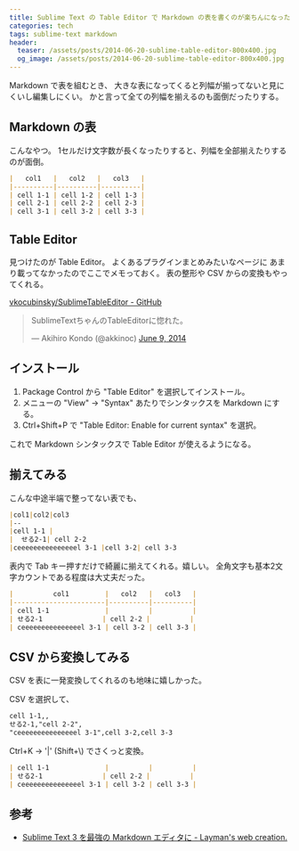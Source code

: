 ```yaml
---
title: Sublime Text の Table Editor で Markdown の表を書くのが楽ちんになった
categories: tech
tags: sublime-text markdown
header:
  teaser: /assets/posts/2014-06-20-sublime-table-editor-800x400.jpg
  og_image: /assets/posts/2014-06-20-sublime-table-editor-800x400.jpg
---
```


Markdown で表を組むとき、
大きな表になってくると列幅が揃ってないと見にくいし編集しにくい。
かと言って全ての列幅を揃えるのも面倒だったりする。

<!--more-->

## Markdown の表

こんなやつ。
1セルだけ文字数が長くなったりすると、列幅を全部揃えたりするのが面倒。

```markdown
|   col1   |   col2   |   col3   |
|----------|----------|----------|
| cell 1-1 | cell 1-2 | cell 1-3 |
| cell 2-1 | cell 2-2 | cell 2-3 |
| cell 3-1 | cell 3-2 | cell 3-3 |
```

## Table Editor

見つけたのが Table Editor。
よくあるプラグインまとめみたいなページに
あまり載ってなかったのでここでメモっておく。
表の整形や CSV からの変換もやってくれる。

[vkocubinsky/SublimeTableEditor - GitHub](https://github.com/vkocubinsky/SublimeTableEditor)

<blockquote class="twitter-tweet"><p lang="ja" dir="ltr">SublimeTextちゃんのTableEditorに惚れた。</p>&mdash; Akihiro Kondo (@akkinoc) <a href="https://twitter.com/akkinoc/status/475811475957620737?ref_src=twsrc%5Etfw">June 9, 2014</a></blockquote> <script async src="https://platform.twitter.com/widgets.js" charset="utf-8"></script>

## インストール

1. Package Control から "Table Editor" を選択してインストール。
2. メニューの "View" → "Syntax" あたりでシンタックスを Markdown にする。
3. Ctrl+Shift+P で "Table Editor: Enable for current syntax" を選択。

これで Markdown シンタックスで Table Editor が使えるようになる。

## 揃えてみる

こんな中途半端で整ってない表でも、

```markdown
|col1|col2|col3
|--
|cell 1-1 |
|  せる2-1| cell 2-2
|ceeeeeeeeeeeeeeel 3-1 |cell 3-2| cell 3-3
```

表内で Tab キー押すだけで綺麗に揃えてくれる。嬉しい。
全角文字も基本2文字カウントである程度は大丈夫だった。

```markdown
|          col1         |   col2   |   col3   |
|-----------------------|----------|----------|
| cell 1-1              |          |          |
| せる2-1               | cell 2-2 |          |
| ceeeeeeeeeeeeeeel 3-1 | cell 3-2 | cell 3-3 |
```

## CSV から変換してみる

CSV を表に一発変換してくれるのも地味に嬉しかった。

CSV を選択して、

```markdown
cell 1-1,,
せる2-1,"cell 2-2",
"ceeeeeeeeeeeeeeel 3-1",cell 3-2,cell 3-3
```

Ctrl+K -> '\|' (Shift+\\) でさくっと変換。

```markdown
| cell 1-1              |          |          |
| せる2-1               | cell 2-2 |          |
| ceeeeeeeeeeeeeeel 3-1 | cell 3-2 | cell 3-3 |
```

## 参考

* [Sublime Text 3 を最強の Markdown エディタに - Layman's web creation.](http://web-layman.com/sublime-text-3-wozui-qiang-no-markdown-edeitani)
